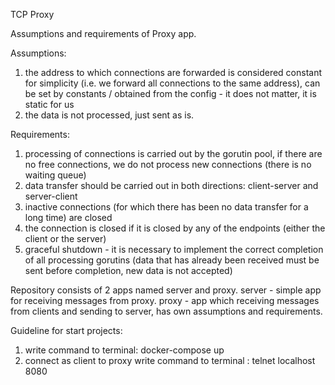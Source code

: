 TCP Proxy

Assumptions and requirements of Proxy app.

  Assumptions:
1) the address to which connections are forwarded is considered constant for simplicity (i.e. we forward all connections to the same address), can be set by constants / obtained from the config - it does not matter, it is static for us
2) the data is not processed, just sent as is.
  
  Requirements:
1) processing of connections is carried out by the gorutin pool, if there are no free connections, we do not process new connections (there is no waiting queue)
2) data transfer should be carried out in both directions: client-server and server-client
3) inactive connections (for which there has been no data transfer for a long time) are closed
4) the connection is closed if it is closed by any of the endpoints (either the client or the server)
5) graceful shutdown - it is necessary to implement the correct completion of all processing gorutins (data that has already been received must be sent before completion, new data is not accepted)

Repository consists of 2 apps named server and proxy.
server - simple app for receiving messages from proxy.
proxy - app which receiving messages from clients and sending to server,
has own assumptions and requirements.

Guideline for start projects:
1) write command to terminal:  docker-compose up
2) connect as client to proxy write command to terminal : telnet localhost 8080



